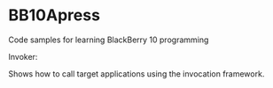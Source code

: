 BB10Apress
==========

Code samples for learning BlackBerry 10 programming

Invoker:

Shows how to call target applications using the invocation framework.
